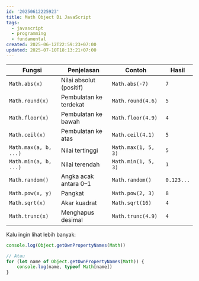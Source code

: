 ```yaml
---
id: '20250612225923'
title: Math Object Di JavaScript
tags:
  - javascript
  - programming
  - fundamental
created: 2025-06-12T22:59:23+07:00
updated: 2025-07-10T18:13:21+07:00
---
```


| Fungsi                | Penjelasan              | Contoh              | Hasil      |
| --------------------- | ----------------------- | ------------------- | ---------- |
| `Math.abs(x)`         | Nilai absolut (positif) | `Math.abs(-7)`      | `7`        |
| `Math.round(x)`       | Pembulatan ke terdekat  | `Math.round(4.6)`   | `5`        |
| `Math.floor(x)`       | Pembulatan ke bawah     | `Math.floor(4.9)`   | `4`        |
| `Math.ceil(x)`        | Pembulatan ke atas      | `Math.ceil(4.1)`    | `5`        |
| `Math.max(a, b, ...)` | Nilai tertinggi         | `Math.max(1, 5, 3)` | `5`        |
| `Math.min(a, b, ...)` | Nilai terendah          | `Math.min(1, 5, 3)` | `1`        |
| `Math.random()`       | Angka acak antara 0–1   | `Math.random()`     | `0.123...` |
| `Math.pow(x, y)`      | Pangkat                 | `Math.pow(2, 3)`    | `8`        |
| `Math.sqrt(x)`        | Akar kuadrat            | `Math.sqrt(16)`     | `4`        |
| `Math.trunc(x)`       | Menghapus desimal       | `Math.trunc(4.9)`   | `4`        |

Kalu ingin lihat lebih banyak:

```javascript
console.log(Object.getOwnPropertyNames(Math))

// Atau
for (let name of Object.getOwnPropertyNames(Math)) {
	console.log(name, typeof Math[name])
}
```
